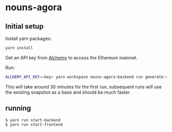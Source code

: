 # nouns-agora

## Initial setup

Install yarn packages:
```sh
yarn install
```

Get an API key from [Alchemy](https://dashboard.alchemy.com/) to access the Ethereum mainnet.

Run:

```sh
ALCHEMY_API_KEY=<key> yarn workspace nouns-agora-backend run generate-snapshot
```

This will take around 30 minutes for the first run, subsequent runs will use the existing snapshot as a base and should be much faster.

## running

```sh
$ yarn run start-backend
$ yarn run start-frontend
```
